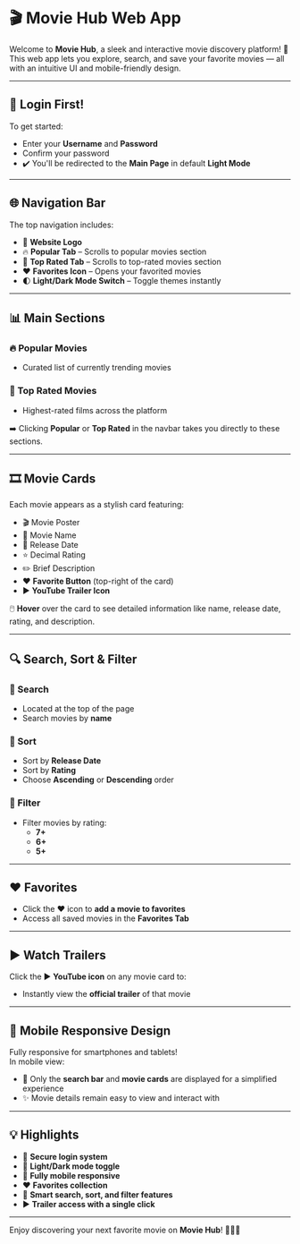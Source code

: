 # 🎬 Movie Hub Web App

Welcome to **Movie Hub**, a sleek and interactive movie discovery platform! 🌟  
This web app lets you explore, search, and save your favorite movies — all with an intuitive UI and mobile-friendly design.

---

## 🔐 Login First!

To get started:
- Enter your **Username** and **Password**
- Confirm your password
- ✔️ You'll be redirected to the **Main Page** in default **Light Mode**

---

## 🌐 Navigation Bar

The top navigation includes:
- 🎥 **Website Logo**
- 🔥 **Popular Tab** – Scrolls to popular movies section
- 🌟 **Top Rated Tab** – Scrolls to top-rated movies section
- ❤️ **Favorites Icon** – Opens your favorited movies
- 🌓 **Light/Dark Mode Switch** – Toggle themes instantly

---

## 📊 Main Sections

### 🔥 Popular Movies
- Curated list of currently trending movies

### 🌟 Top Rated Movies
- Highest-rated films across the platform

➡️ Clicking **Popular** or **Top Rated** in the navbar takes you directly to these sections.

---

## 🎞️ Movie Cards

Each movie appears as a stylish card featuring:
- 🎬 Movie Poster
- 📝 Movie Name
- 📅 Release Date
- ⭐ Decimal Rating
- ✏️ Brief Description
- ❤️ **Favorite Button** (top-right of the card)
- ▶️ **YouTube Trailer Icon**

🖱️ **Hover** over the card to see detailed information like name, release date, rating, and description.

---

## 🔍 Search, Sort & Filter

### 🔎 Search
- Located at the top of the page
- Search movies by **name**

### 🧮 Sort
- Sort by **Release Date**
- Sort by **Rating**
- Choose **Ascending** or **Descending** order

### 🎯 Filter
- Filter movies by rating:
  - **7+**
  - **6+**
  - **5+**

---

## ❤️ Favorites

- Click the ❤️ icon to **add a movie to favorites**
- Access all saved movies in the **Favorites Tab**

---

## ▶️ Watch Trailers

Click the ▶️ **YouTube icon** on any movie card to:
- Instantly view the **official trailer** of that movie

---

## 📱 Mobile Responsive Design

Fully responsive for smartphones and tablets!  
In mobile view:
- 🎯 Only the **search bar** and **movie cards** are displayed for a simplified experience
- ✨ Movie details remain easy to view and interact with

---

## 💡 Highlights

- 🔐 **Secure login system**
- 🎨 **Light/Dark mode toggle**
- 📱 **Fully mobile responsive**
- ❤️ **Favorites collection**
- 🔎 **Smart search, sort, and filter features**
- ▶️ **Trailer access with a single click**

---

Enjoy discovering your next favorite movie on **Movie Hub**! 🍿🎥✨

